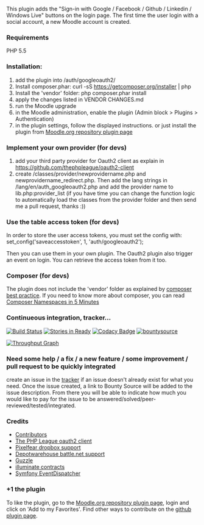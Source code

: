 
This plugin adds the "Sign-in with Google / Facebook / Github / Linkedin / Windows Live" buttons on the login page. The first time the user login with a social account, a new Moodle account is created.

### Requirements
PHP 5.5

### Installation:
1. add the plugin into /auth/googleoauth2/
2. Install composer.phar: curl -sS https://getcomposer.org/installer | php
3. Install the 'vendor' folder: php composer.phar install
4. apply the changes listed in VENDOR CHANGES.md
5. run the Moodle upgrade
6. in the Moodle administration, enable the plugin (Admin block > Plugins > Authentication)
7. in the plugin settings, follow the displayed instructions.
or just install the plugin from [Moodle.org repository plugin page](https://moodle.org/plugins/view/auth_googleoauth2)

### Implement your own provider (for devs)
1. add your third party provider for Oauth2 client as explain in https://github.com/thephpleague/oauth2-client
2. create /classes/provider/newprovidername.php and newprovidername_redirect.php. Then add the lang strings in /lang/en/auth_googleoauth2.php
and add the provider name to lib.php:provider_list (if you have time you can change the function logic to automatically load the classes from the provider folder
and then send me a pull request, thanks :))

### Use the table access token (for devs)
In order to store the user access tokens, you must set the config with:
set_config('saveaccesstoken', 1, 'auth/googleoauth2');

Then you can use them in your own plugin. The Oauth2 plugin also trigger an event on login.
You can retrieve the access token from it too.

### Composer (for devs)
The plugin does not include the 'vendor' folder as explained by [composer best practice](https://getcomposer.org/doc/faqs/should-i-commit-the-dependencies-in-my-vendor-directory.md).
If you need to know more about composer, you can read [Composer Namespaces in 5 Minutes](https://jtreminio.com/2012/10/composer-namespaces-in-5-minutes/)

### Continueous integration, tracker...
[![Build Status](https://travis-ci.org/mouneyrac/moodle-auth_googleoauth2.svg?branch=master)](https://travis-ci.org/mouneyrac/moodle-auth_googleoauth2)
[![Stories in Ready](https://badge.waffle.io/mouneyrac/moodle-auth_googleoauth2.png?label=ready&title=Ready)](https://waffle.io/mouneyrac/moodle-auth_googleoauth2)
[![Codacy Badge](https://www.codacy.com/project/badge/84928dc4c553414786735ba745e57c93)](https://www.codacy.com/app/jerome/moodle-auth_googleoauth2)
[![bountysource](https://api.bountysource.com/badge/team?team_id=49212&style=raised)](https://www.bountysource.com/teams/oauth2-authentication-plugin-for-moodle/backers)

[![Throughput Graph](https://graphs.waffle.io/mouneyrac/moodle-auth_googleoauth2/throughput.svg)](https://waffle.io/mouneyrac/moodle-auth_googleoauth2/metrics)

### Need some help / a fix / a new feature / some improvement / pull request to be quickly integrated
create an issue in the [tracker](https://github.com/mouneyrac/moodle-auth_googleoauth2/issues) if an issue doesn't already exist for what you need. Once the issue created, a link to Bounty Source will be added to the issue description. From there you will be able to indicate how much you would like to pay for the issue to be answered/solved/peer-reviewed/tested/integrated.

### Credits
* [Contributors](https://github.com/mouneyrac/auth_googleoauth2/graphs/contributors)
* [The PHP League oauth2 client](https://github.com/thephpleague/oauth2-client)
* [Pixelfear dropbox support](https://github.com/pixelfear/oauth2-dropbox)
* [Depotwarehouse battle.net support](https://github.com/tpavlek/oauth2-bnet)
* [Guzzle](http://docs.guzzlephp.org/en/latest/)
* [illuminate contracts](https://github.com/illuminate/contracts)
* [Symfony EventDispatcher](http://symfony.com/)

### +1 the plugin
To like the plugin, go to the [Moodle.org repository plugin page](https://moodle.org/plugins/view/auth_googleoauth2), login and click on 'Add to my Favorites'. Find other ways to contribute on the [github plugin page](http://mouneyrac.github.io/moodle-auth_googleoauth2/).

